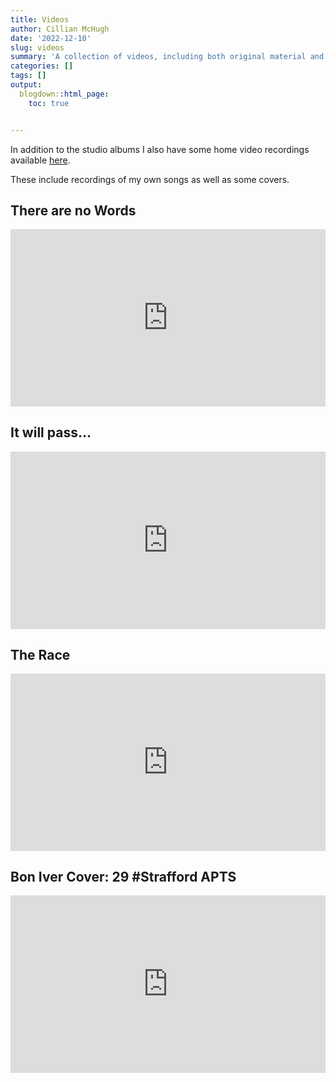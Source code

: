 ```yaml
---
title: Videos
author: Cillian McHugh
date: '2022-12-10'
slug: videos
summary: 'A collection of videos, including both original material and covers'
categories: []
tags: []
output:
  blogdown::html_page:
    toc: true


---
```




In addition to the studio albums I also have some home video recordings available [here](https://www.youtube.com/@cillianmchugh5584/videos).

These include recordings of my own songs as well as some covers.

## There are no Words


<div>
  <div style="position:relative;padding-top:56.25%;">
    <iframe src="https://www.youtube.com/embed/cmgn8Il5onI" frameborder="0" allowfullscreen
      style="position:absolute;top:0;left:0;width:100%;height:100%;"></iframe>
  </div>
</div>


## It will pass...


<div>
  <div style="position:relative;padding-top:56.25%;">
    <iframe src="https://www.youtube.com/embed/Il7v1rrS7Xs" frameborder="0" allowfullscreen
      style="position:absolute;top:0;left:0;width:100%;height:100%;"></iframe>
  </div>
</div>

## The Race

<div>
  <div style="position:relative;padding-top:56.25%;">
    <iframe src="https://www.youtube.com/embed/Il7v1rrS7Xs" frameborder="0" allowfullscreen
      style="position:absolute;top:0;left:0;width:100%;height:100%;"></iframe>
  </div>
</div>

## Bon Iver Cover: 29 #Strafford APTS 

<div>
  <div style="position:relative;padding-top:56.25%;">
    <iframe src="https://www.youtube.com/embed/4BaRy6V01qM" frameborder="0" allowfullscreen
      style="position:absolute;top:0;left:0;width:100%;height:100%;"></iframe>
  </div>
</div>


<script src="https://unpkg.com/vanilla-back-to-top@7.2.0/dist/vanilla-back-to-top.min.js"></script>
<script>addBackToTop({
  diameter: 56,
  backgroundColor: '#3f51b5',
  textColor: '#fff'
})</script>

